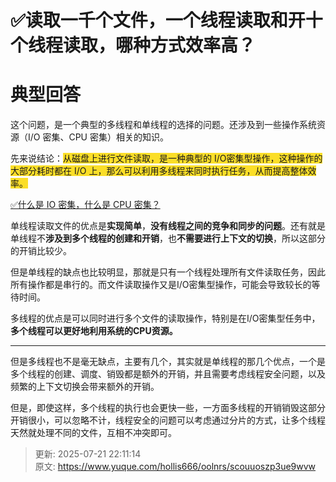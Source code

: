 # ✅读取一千个文件，一个线程读取和开十个线程读取，哪种方式效率高？

# 典型回答


这个问题，是一个典型的多线程和单线程的选择的问题。还涉及到一些操作系统资源（I/O 密集、CPU 密集）相关的知识。



先来说结论：<font style="background-color:#FBDE28;">从磁盘上进行文件读取，是一种典型的 I/O密集型操作，这种操作的大部分耗时都在 I/O 上，那么可以利用多线程来同时执行任务，从而提高整体效率。</font>



[✅什么是 IO 密集，什么是 CPU 密集？](https://www.yuque.com/hollis666/oolnrs/ifr8v9er0fc4bsdi)



单线程读取文件的优点是**实现简单**，**没有线程之间的竞争和同步的问题**。还有就是单线程不**涉及到多个线程的创建和开销**，也**不需要进行上下文的切换**，所以这部分的开销比较少。



但是单线程的缺点也比较明显，那就是只有一个线程处理所有文件读取任务，因此所有操作都是串行的。而文件读取操作又是I/O密集型操作，可能会导致较长的等待时间。



多线程的优点是可以同时进行多个文件的读取操作，特别是在I/O密集型任务中，**多个线程可以更好地利用系统的CPU资源。**

****

但是多线程也不是毫无缺点，主要有几个，其实就是单线程的那几个优点，一个是多个线程的创建、调度、销毁都是额外的开销，并且需要考虑线程安全问题，以及频繁的上下文切换会带来额外的开销。



但是，即使这样，多个线程的执行也会更快一些，一方面多线程的开销销毁这部分开销很小，可以忽略不计，线程安全的问题可以考虑通过分片的方式，让多个线程天然就处理不同的文件，互相不冲突即可。



> 更新: 2025-07-21 22:11:14  
> 原文: <https://www.yuque.com/hollis666/oolnrs/scouuoszp3ue9wvw>